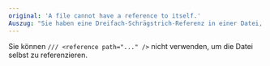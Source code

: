 ```yaml
---
original: 'A file cannot have a reference to itself.'
Auszug: "Sie haben eine Dreifach-Schrägstrich-Referenz in einer Datei, die sich selbst referenziert."
---
```


Sie können `/// <reference path="..." />` nicht verwenden, um die Datei selbst zu referenzieren.
